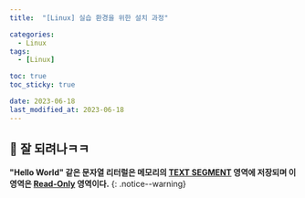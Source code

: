 ```yaml
---
title:  "[Linux] 실습 환경을 위한 설치 과정" 

categories:
  - Linux
tags:
  - [Linux]

toc: true
toc_sticky: true

date: 2023-06-18
last_modified_at: 2023-06-18
---
```


## 🚀 잘 되려나ㅋㅋ

**"Hello World" 같은 문자열 리터럴은 메모리의 <u>TEXT SEGMENT</u> 영역에 저장되며 이 영역은 <u>Read-Only</u> 영역이다.**
{: .notice--warning}